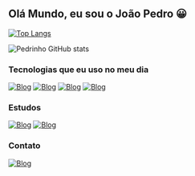 ## Olá Mundo, eu sou o João Pedro 😀

[![Top Langs](https://github-readme-stats.vercel.app/api/top-langs/?username=pedrincsharp&hide_progress=true)](https://github.com/anuraghazra/github-readme-stats)

![Pedrinho GitHub stats](https://github-readme-stats.vercel.app/api?username=pedrincsharp&show_icons=true&theme=dracula)


### Tecnologias que eu uso no meu dia
[![Blog](https://img.shields.io/badge/C%23-239120?style=for-the-badge&logo=c-sharp&logoColor=white)](https://learn.microsoft.com/pt-br/dotnet/csharp/)
[![Blog](https://img.shields.io/badge/.NET-5C2D91?style=for-the-badge&logo=.net&logoColor=white)](https://dotnet.microsoft.com/pt-br/learn/dotnet/what-is-dotnet)
[![Blog](https://img.shields.io/badge/MySQL-00000F?style=for-the-badge&logo=mysql&logoColor=white)](https://www.mysql.com)
[![Blog](https://img.shields.io/badge/MariaDB-003545?style=for-the-badge&logo=mariadb&logoColor=white)](https://mariadb.org)

### Estudos
[![Blog](https://img.shields.io/badge/Exercism-009CAB?style=for-the-badge&logo=exercism&logoColor=white)](https://exercism.org/profiles/pedrincsharp)
[![Blog](https://img.shields.io/badge/Udemy-EC5252?style=for-the-badge&logo=Udemy&logoColor=white)](https://www.udemy.com/user/joao-pedro-alves-de-moraes-2/)

### Contato
[![Blog](https://img.shields.io/badge/Microsoft_Outlook-0078D4?style=for-the-badge&logo=microsoft-outlook&logoColor=white)](mailto:joao_pedro_alves_moraes@outlook.com.br?subject=[GitHub])
